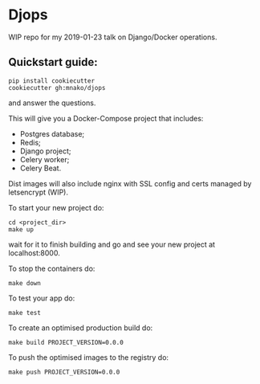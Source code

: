 # Djops

WIP repo for my 2019-01-23 talk on Django/Docker operations.

##  Quickstart guide:

    pip install cookiecutter
    cookiecutter gh:mnako/djops

and answer the questions.

This will give you a Docker-Compose project that includes:

* Postgres database;
* Redis; 
* Django project;
* Celery worker;
* Celery Beat.

Dist images will also include nginx with SSL config and certs managed by 
letsencrypt (WIP).

To start your new project do:

    cd <project_dir>
    make up

wait for it to finish building and go and see your new project at 
localhost:8000.

To stop the containers do:

    make down
    
To test your app do:

    make test
    
To create an optimised production build do:

    make build PROJECT_VERSION=0.0.0
    
To push the optimised images to the registry do:

    make push PROJECT_VERSION=0.0.0
